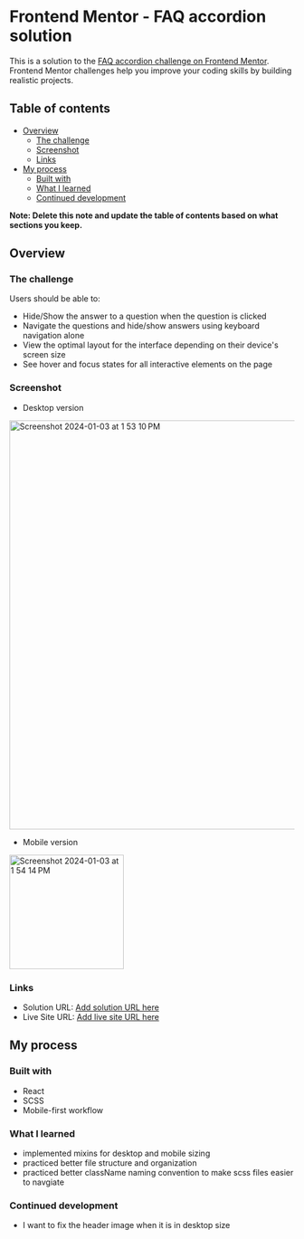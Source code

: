 # Frontend Mentor - FAQ accordion solution

This is a solution to the [FAQ accordion challenge on Frontend Mentor](https://www.frontendmentor.io/challenges/faq-accordion-wyfFdeBwBz). Frontend Mentor challenges help you improve your coding skills by building realistic projects. 

## Table of contents

- [Overview](#overview)
  - [The challenge](#the-challenge)
  - [Screenshot](#screenshot)
  - [Links](#links)
- [My process](#my-process)
  - [Built with](#built-with)
  - [What I learned](#what-i-learned)
  - [Continued development](#continued-development)


**Note: Delete this note and update the table of contents based on what sections you keep.**

## Overview

### The challenge

Users should be able to:

- Hide/Show the answer to a question when the question is clicked
- Navigate the questions and hide/show answers using keyboard navigation alone
- View the optimal layout for the interface depending on their device's screen size
- See hover and focus states for all interactive elements on the page

### Screenshot
- Desktop version
<img width="723" alt="Screenshot 2024-01-03 at 1 53 10 PM" src="https://github.com/AnaBennett11/faq-accordion/assets/98188684/cf1d71e3-562f-4cd8-8874-41a49d0686b6">



- Mobile version
<img width="202" alt="Screenshot 2024-01-03 at 1 54 14 PM" src="https://github.com/AnaBennett11/faq-accordion/assets/98188684/a8125fe8-8fb2-4935-8b5d-f06390014a4c">




### Links

- Solution URL: [Add solution URL here](https://your-solution-url.com)
- Live Site URL: [Add live site URL here](https://your-live-site-url.com)

## My process

### Built with

- React
- SCSS
- Mobile-first workflow


### What I learned

- implemented mixins for desktop and mobile sizing
- practiced better file structure and organization
- practiced better className naming convention to make scss files easier to navgiate
  
### Continued development

- I want to fix the header image when it is in desktop size



